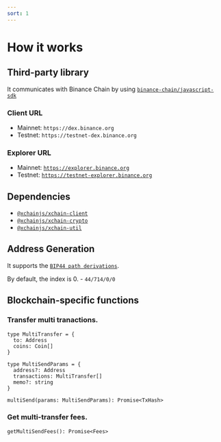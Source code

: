 ```yaml
---
sort: 1
---
```


# How it works

## Third-party library

It communicates with Binance Chain by using [`binance-chain/javascript-sdk`](https://github.com/binance-chain/javascript-sdk)

### Client URL
* Mainnet: `https://dex.binance.org`
* Testnet: `https://testnet-dex.binance.org`

### Explorer URL
* Mainnet: [`https://explorer.binance.org`](https://explorer.binance.org)
* Testnet: [`https://testnet-explorer.binance.org`](https://testnet-explorer.binance.org)

## Dependencies

* [`@xchainjs/xchain-client`](http://docs.xchainjs.org/xchain-client/interface.html)
* [`@xchainjs/xchain-crypto`](http://docs.xchainjs.org/xchain-crypto/how-to-use.html)
* [`@xchainjs/xchain-util`](http://docs.xchainjs.org/xchain-util/how-to-use.html)

## Address Generation

It supports the [`BIP44 path derivations`](https://github.com/satoshilabs/slips/blob/master/slip-0044.md).

By default, the index is 0. - `44/714/0/0`

## Blockchain-specific functions

### Transfer multi tranactions.

```
type MultiTransfer = {
  to: Address
  coins: Coin[]
}

type MultiSendParams = {
  address?: Address
  transactions: MultiTransfer[]
  memo?: string
}

multiSend(params: MultiSendParams): Promise<TxHash>
```

### Get multi-transfer fees.

```
getMultiSendFees(): Promise<Fees>
```

